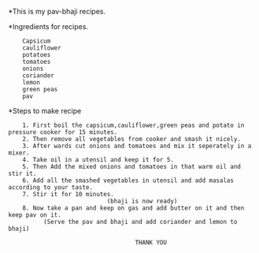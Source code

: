 *This is my pav-bhaji recipes.

*Ingredients for recipes.

        Capsicum
        cauliflower
        potatoes
        tomatoes
        onions
        coriander
        lemon
        green peas
        pav 

*Steps to make recipe

        1. First boil the capsicum,cauliflower,green peas and potato in pressure cooker for 15 minutes.
        2. Then remove all vegetables from cooker and smash it nicely.
        3. After wards cut onions and tomatoes and mix it seperately in a mixer.
        4. Take oil in a utensil and keep it for 5.
        5. Then Add the mixed onions and tomatoes in that warm oil and stir it.
        6. Add all the smashed vegetables in utensil and add masalas according to your taste.
        7. Stir it for 10 minutes.
                                (bhaji is now ready)
        8. Now take a pan and keep on gas and add butter on it and then keep pav on it.
              (Serve the pav and bhaji and add coriander and lemon to bhaji)

                                        THANK YOU 
